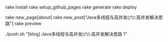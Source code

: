 rake install
rake setup_github_pages 
rake generate
rake deploy

rake new_page[about]
rake new_post["Java多线程与高并发(六):高并发解决思路"]
rake preview

./push.sh "[blog] Java多线程与高并发(六):高并发解决思路 1"
